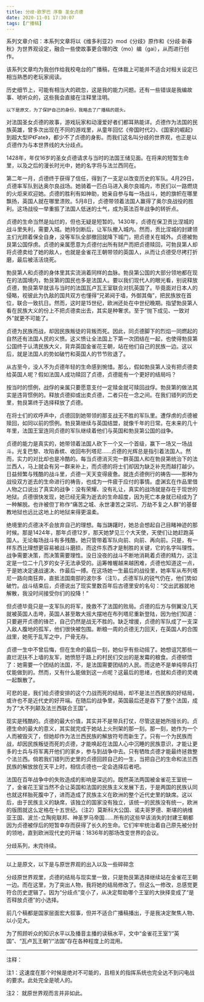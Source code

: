 ```yaml
---
title: 分歧·欧罗巴 序章 圣女贞德
date: 2020-11-01 17:30:07
tags: [广播稿]
---
```



系列文章介绍：本系列文章将以《维多利亚2》mod《分歧》原作和《分歧·新春秋》为世界观设定，融合一些使故事更合理的改（mo）编（gai），从而进行创作。

该系列文章均为我创作给我校电台的广播稿，在体裁上可能并不适合对相关设定已相当熟悉的老玩家阅读。

历史细节上，可能有相当大的疏忽，这是我的能力问题。还有一些错误是我编故事、唬听众的，这些我会直接在注释里注明。

<!--more-->

    以下是原文，为了保护自己的身份，我略去了广播稿的题头。

对法国圣女贞德的故事，游戏玩家和动漫爱好者们都耳熟能详。贞德作为法国的民族英雄，曾多次出现在不同的游戏里，从童年回忆《帝国时代2》、《国家的崛起》到超大型IP《Fate》，都少不了贞德的身影。而我们这名叫分歧的世界观，也正是以贞德作为与本世界线的大分歧点。

1428年，年仅16岁的圣女贞德请求与当时的法国王储见面。在将来的短暂生命里，以及之后的漫长时光中，她的名字将与法兰西同在。

第二年一月，贞德终于获得了信任，得到了一支足以改变历史的军队。4月29日，贞德率军队到达奥尔良战场。她骑着一匹白马进入奥尔良城内，市民们以一路燃烧的火炬来欢迎她。贞德的胜利有如神助，她亲自参与每一场战斗，她的旗帜在哪里飘扬，英国人就在哪里溃败。5月8日，贞德带领着法国人赢得了奥尔良战役的胜利。这场战役一举重振了法国人低迷的士气，成为英法百年战争的转折点。

贞德的生命当然是灿烂的，但也无疑是短暂的。1430年，贞德在保卫贡比涅城的战斗里失利，需要入城。她持剑断后，让军队撤入城内。然而，贡比涅城的封建领主们光顾着保全自身，没等军队全部撤回就降下城门，把贞德关在城外。贞德被勃艮第公国俘虏。贞德的亲属愿意为贞德付出所有财产而把贞德赎回，可勃艮第人却将贞德卖给了她的敌人，也就是金雀花王朝带领的英国人，从而让贞德受尽拷打折磨，最后被活活烧死。

勃艮第人和贞德的身体里其实流淌着同样的血脉。勃艮第公国的大部分领地都在现在的法国境内，勃艮第的国民也多是法国人。要以我们现代人的眼光看，别说释放贞德，勃艮第早就该与当时的法国瓦卢瓦王室联合对抗英国了。毕竟面对日本人的侵略，视彼此为仇敌的国共双方也懂得“兄弟阋于墙，外御其侮”，把民族放在首位，联合一致抗日。然而，这时是15世纪，欧洲还处在中世纪晚期。指望勃艮第人看在民族大义的份上不把贞德卖出去，其实是种奢求。至于“抛下成见、一致对外”就更不可能了。

贞德为民族而战，却因民族叛徒的背叛而死。因此，同贞德脚下的烈焰一同燃起的自然还有法国人民的义愤。这义愤让全法国上下第一次团结在一起，也使得勃艮第公国终于认清民族大义，背弃英国金雀花王朝，站在他们自己的民族一边。这以后，就是法国人的势如破竹和英国人的节节败退了。

从古至今，没人不为贞德年轻的生命感到惋惜。那么，假如勃艮第人没有把贞德卖给英国人呢？假如法国人成功赎回了贞德，贞德能有一个更好的结局吗？

按当时的惯例，战俘的亲属只要愿意支付一定赎金就可赎回战俘。勃艮第的做法其实是违背惯例的。释放贞德抑或出卖贞德，二者只在一念之间。在我们错列的历史里，勃艮第终于选择释放了贞德。

在将士们的欢呼声中，贞德回到她带领的那支战无不胜的军队里。遭俘虏的贞德被赎回，如同以前的惯例。勃艮第继续与英国结盟，就像千年的日常。在未来的几十年里，法国王室连同贞德的军队继续着他们与英国和勃艮第公国的战争。

贞德的能力是真实的，她带领着法国人砍下一个又一个首级，赢下一场又一场战斗。光复巴黎、攻陷香槟、收回布列塔尼……贞德的光辉总是指引着法国人。然而，实力的对比却也是冷酷的。每当贞德消灭完一群英国人和在勃艮第统治下的法兰西人，马上就会有另一群来补上，而贞德的将士们却因为缺乏补充而越打越少。日益频繁与残酷的战斗里，贞德一天天变得疲惫。就连贞德例行的祷告——那种为战役双方逝去的生命进行的祷告，也成为一件疲于应付的事情。虚渊玄在作品里借人物之口说出了真实的战争：没有荣耀、没有礼让，真实的战场就是存在于现世的地狱。贞德很快发现，她已经无需为逝去的生命超度，因为死亡本身就已经成为了一种解脱。也许被但丁称作“痛苦之城、永世凄苦之深坑、万劫不复之人群”的基督教地狱也远比这地上的地狱来得更温柔。

绝境里的贞德决不会放弃自己的理想。每当踌躇时，她总会想起自己目睹神迹的那时候。那是1424年，那年贞德12岁，那天她梦见三个大天使，天使们让她赶跑英国人。无论每场战斗有多残酷，她只管带着军队向前、向前、再向前。只是，有一样东西比理想更容易被战斗磨损，而这件东西才是制胜的关键，它的名字叫理性。战争需要决策，而决策需要理性。没日没夜的战斗不断地消耗着贞德的精力，这注定是一位二十几岁的女子无法承受的。运筹帷幄越来越困难，贞德也知道这一点，于是她决定速战速决、作最后一搏。在这场她一生最后的战役里，她率军从布列塔尼一路向南狂奔，直抵法国南部的波尔多（注1）。贞德军队的锐气仍在，他们势如破竹。战斗结束后，贞德说出了现实里数百年后古德里安的名句：“交出武器就地解散，我没时间接受你们的投降！”

但贞德毕竟只是一支军队的将军，挽救不了法国的败局。贞德的后方与侧翼没几天就被英国人击垮，英国人甚至敢大摇大摆地在布列塔尼重新登陆，因为他们知道：只要避开贞德的锋芒，自己仍然是战无不胜的。缺乏增援，贞德的军队成了一支深入敌人腹地的孤军，他们很快被包围。断粮一周的贞德无力回天，在英国人的合围战里，她死于乱军之中，尸骨无存。

贞德一生中不曾后悔，但在生命的最后一刻，她似乎有些动摇了。她想诅咒那些一直烂泥扶不上墙的友军，她愤怒于路上的村民们交出的是发霉的粮食。贞德顿悟了：她需要一个团结的法国，不，是法国需要团结的人民。而这绝不是单纯带兵打仗能做到的。然而，又有什么能做到这一点呢？这最后的思绪，也就和贞德的灵魂一起飘散了。

可悲的是，我们给贞德安排的这个力战而死的结局，却不是法兰西民族的好结局，或许也不是近代史的好开端。在随后的战争里，英国最后还是吞下了整个法国，成为了“大不列颠及法兰西联合王国”。

现实是残酷的。贞德的最大价值，其实并不是带兵打仗，尽管这是她所擅长的。贞德生命的最大的意义，其实就完成于她站上火刑架的那一刻。那一刻，她作为一个人而被毁灭了，但她却作为法兰西民族的解放符号而新生了。只有一个为民族而战，却因民族叛徒而死的贞德，才能唤起在法国人心中沉睡的民族意识，才能让更多的士兵与将军离开他们的家乡，参与到战争中去。只有牺牲贞德才能最终拯救整个法兰西。倘若我们错列历史里的贞德回顾自己的一生，当把自己的生命和法兰西民族的解放放在天平上时，相信贞德也一定会选择后者吧。

法国在百年战争中的失败造成的影响是深远的。既然英法两国被金雀花王室统一了，金雀花王室当然不会让英国和法国的民族主义发展下去，于是两国的民族认同也就这样胎死腹中了，进而造成了民族主义在欧洲的整个近代史里的缺席。这以后，由于民族主义的缺席，该独立的国家没有独立，该统一的民族没有统一，欧洲的版图就这么定格在十五世纪。（注2）莫斯科大公国、诺夫哥罗德、斯堪的纳维亚王国、波兰-立陶宛联邦、神圣罗马帝国……所有的这些早该消失的封建王朝都因为贞德被俘后的短暂幸存而获得了长久的生命。它们牢牢统治着自己原先被分封的领地，直到欧洲现代史的开端：1836年的那场改变世界的会议。

分歧系列，未完待续。

----

以上是原文，以下是与原世界观的出入以及一些碎碎念

分歧原世界观里，贞德的结局与现实里一致，只是勃艮第选择继续站在金雀花王朝一边。而在这里，为了突出人物，我将她的结局修改了。但这么一修改，总感觉更符合历史逻辑了。因为“分歧点”变小了，从决定帮助哪个王室的大抉择变成了“是否释放贞德”的小选择。

前几个稿都是国家层面宏大叙事，但并不适合广播稿播出，于是我决定聚焦人物、以小见大。

为了照顾听众的知识水平以及播音主播的读稿水平，文中“金雀花王室”/“英国”、“瓦卢瓦王朝”/“法国”存在各种程度上的混用。

----

注释：

注1：这速度在那个时候是绝对不可能的，且相关的指挥系统也完全达不到闪电战的要求。此处完全是唬人的。  

注2： 就原世界观而言并非如此。  
